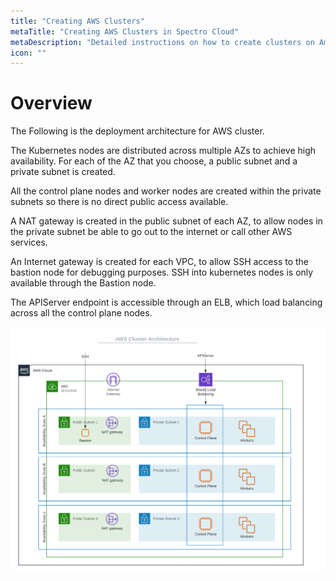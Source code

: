 ```yaml
---
title: "Creating AWS Clusters"
metaTitle: "Creating AWS Clusters in Spectro Cloud"
metaDescription: "Detailed instructions on how to create clusters on Amazon AWS within Spectro Cloud"
icon: ""
---
```


# Overview

The Following is the deployment architecture for AWS cluster. 

The Kubernetes nodes are distributed across multiple AZs to achieve high availability. For each of the AZ that you choose, a public subnet and a private subnet is created. 

All the control plane nodes and worker nodes are created within the private subnets so there is no direct public access available. 

A NAT gateway is created in the public subnet of each AZ, to allow nodes in the private subnet be able to go out to the internet or call other AWS services. 

An Internet gateway is created for each VPC, to allow SSH access to the bastion node for debugging purposes. SSH into kubernetes nodes is only available through the Bastion node. 

The APIServer endpoint is accessible through an ELB, which load balancing across all the control plane nodes.

![aws_cluster_architecture.png](aws_cluster_architecture.png)
